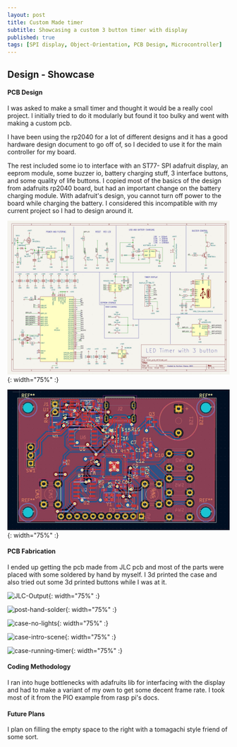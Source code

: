 ```yaml
---
layout: post
title: Custom Made timer
subtitle: Showcasing a custom 3 button timer with display
published: true
tags: [SPI display, Object-Orientation, PCB Design, Microcontroller]
---
```


## Design - Showcase


#### PCB Design 

I was asked to make a small timer and thought it would be a really cool project. I initially tried to do it modularly but found it too bulky and went with making a custom pcb. 

 I have been using the rp2040 for a lot of different designs and it has a good hardware design document to go off of, so I decided to use it for the main controller for my board. 
 
 The rest included some io to interface with an ST77- SPI adafruit display, an eeprom module, some buzzer io, battery charging stuff, 3 interface buttons, and some quality of life buttons. I copied most of the basics of the design from adafruits rp2040 board, but had an important change on the battery charging module. With adafruit's design, you cannot turn off power to the board while charging the battery. I considered this incompatible with my current project so I had to design around it.     



![schematic](https://github.com/hbchaney/Blog_pictures/blob/master/Marianne_timer/pcb_schem.png?raw=true){: width="75%" :}


![pcb-layout](https://github.com/hbchaney/Blog_pictures/blob/master/Marianne_timer/pcb_layout.png?raw=true){: width="75%" :}



#### PCB Fabrication 

I ended up getting the pcb made from JLC pcb and most of the parts were placed with some soldered by hand by myself. I 3d printed the case and also tried out some 3d printed buttons while I was at it. 


![JLC-Output](https://github.com/hbchaney/Blog_pictures/blob/master/Marianne_timer/IMG_7521_01.png?raw=true){: width="75%" :}


![post-hand-solder](https://github.com/hbchaney/Blog_pictures/blob/master/Marianne_timer/IMG_7537_01.png?raw=true){: width="75%" :}


![case-no-lights](https://github.com/hbchaney/Blog_pictures/blob/master/Marianne_timer/IMG_7362.png?raw=true){: width="75%" :}

![case-intro-scene](https://github.com/hbchaney/Blog_pictures/blob/master/Marianne_timer/IMG_7452.png?raw=true){: width="75%" :}

![case-running-timer](https://github.com/hbchaney/Blog_pictures/blob/master/Marianne_timer/IMG_7456.png?raw=true){: width="75%" :}


#### Coding Methodology 

I ran into huge bottlenecks with adafruits lib for interfacing with the display and had to make a variant of my own to get some decent frame rate. I took most of it from the PIO example from rasp pi's docs. 


#### Future Plans 

I plan on filling the empty space to the right with a tomagachi style friend of some sort. 
